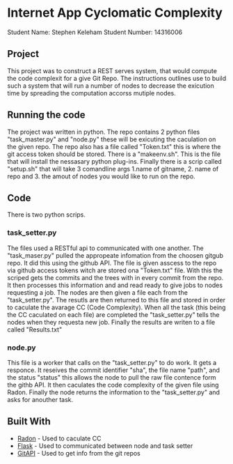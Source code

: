 # Internet App Cyclomatic Complexity

Student Name: Stephen Keleham
Student Number: 14316006

## Project

This project was to construct a REST serves system, that would compute the code complexit for a give Git Repo. The instructions outlines use to build such a system that will run a number of nodes to decrease the exicution time by spreading the computation accorss mutiple nodes.


## Running the code  

The project was written in python. The repo contains 2 python files "task_master.py" and "node.py" these will be exicuting the caculation on the given repo. 
The repo also has a file called "Token.txt" this is where the git access token should be stored. 
There is a "makeenv.sh". This is the file that will install the nessasary python plug-ins.
Finally there is a scrip called "setup.sh" that will take 3 comandline args 1.name of gitname, 2. name of repo and 3. the amout of nodes you would like to run on the repo.


## Code

There is two python scrips.

### task_setter.py

The files used a RESTful api to communicated with one another. The "task_maser.py" pulled the appropeate infomation from the choosen gitgub repo. It did this using the github API. The file is given asscess to the repo via github access tokens witch are stored ona "Token.txt" file.
With this the scriped gets the commits and the trees with in every commit from the repo. It then processes this information and and read ready to give jobs to nodes requesting a job.
The nodes are then given a file each from the "task_setter.py". The resutls are then returned to this file and stored in order to caculate the avarage CC (Code Complexity). 
When all the task (this being the CC caculated on each file) are completed the "task_setter.py" tells the nodes when they requesta new job. 
Finally the results are writen to a file called "Results.txt"

### node.py

This file is a worker that calls on the "task_setter.py" to do work. It gets a responce.
It reseives the commit identifier "sha", the file name "path", and the status "status" this allows the node to pull the raw file contence form the githb API.
It then caculates the code complexity of the given file using Radon. 
Finally the node returns the information to the "task_setter.py" and asks for anouther task.

## Built With


* [Radon](http://radon.readthedocs.io/en/latest/api.html#module-radon.complexity) - Used to caculate CC
* [Flask](https://flask-restful.readthedocs.io/en/latest/) - Used to communicated between node and task setter
* [GitAPI](https://developer.github.com/v3/) - Used to get info from the git repos


